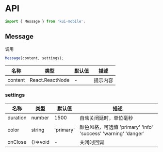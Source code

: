 # API

```jsx
import { Message } from 'kui-mobile';
```

## Message

调用

```jsx
Message(content, settings);
```


| 名称    | 类型            | 默认值 | 描述     |
| ------- | --------------- | ------ | -------- |
| content | React.ReactNode | -      | 提示内容 |

### settings

| 名称     | 类型     | 默认值    | 描述                                                           |
| -------- | -------- | --------- | -------------------------------------------------------------- |
| duration | number   | 1500      | 自动关闭延时，单位毫秒                                         |
| color    | string   | 'primary' | 颜色风格，可选值 'primary' 'info' 'success' 'warning' 'danger' |
| onClose  | ()=>void | -         | 关闭时回调                                                     |
